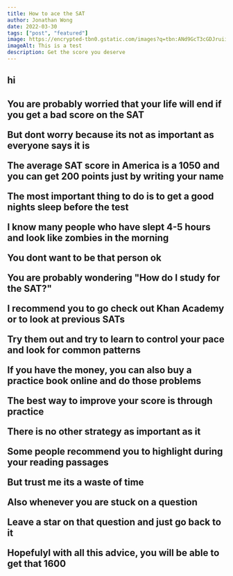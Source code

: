 ```yaml
---
title: How to ace the SAT
author: Jonathan Wong
date: 2022-03-30
tags: ["post", "featured"]
image: https://encrypted-tbn0.gstatic.com/images?q=tbn:ANd9GcT3cGDJruiiKVGrPM7yTRQu5Dumh81OV_qKQg&usqp=CAU
imageAlt: This is a test
description: Get the score you deserve
---
```


<h2>hi<h2>
You are probably worried that your life will end if you get a bad score on the SAT

But dont worry because its not as important as everyone says it is

The average SAT score in America is a 1050 and you can get 200 points just by writing your name

The most important thing to do is to get a good nights sleep before the test

I know many people who have slept 4-5 hours and look like zombies in the morning

You dont want to be that person ok

You are probably wondering "How do I study for the SAT?"

I recommend you to go check out Khan Academy or to look at previous SATs

Try them out and try to learn to control your pace and look for common patterns

If you have the money, you can also buy a practice book online and do those problems

The best way to improve your score is through practice

There is no other strategy as important as it

Some people recommend you to highlight during your reading passages

But trust me its a waste of time

Also whenever you are stuck on a question

Leave a star on that question and just go back to it

Hopefulyl with all this advice, you will be able to get that 1600




